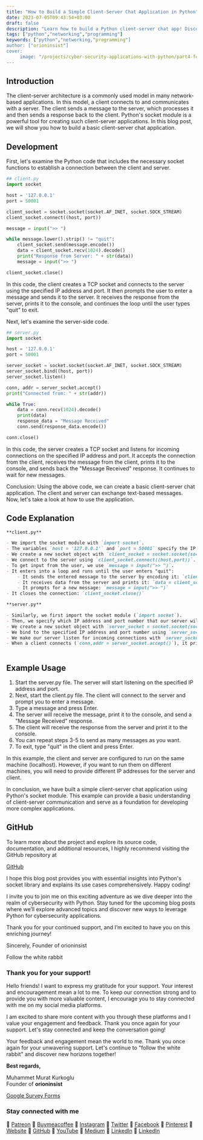 ```yaml
---
title: "How to Build a Simple Client-Server Chat Application in Python"
date: 2023-07-05T09:43:54+03:00
draft: false
description: "Learn how to build a Python client-server chat app! Discover the essentials of client-server communication and create your own chat application. python networking programming 🚀📲"
tags: ["python","networking","programming"]
keywords: ["python","networking,"programming"]
author: ["orioninsist"]
cover:
     image: "/projects/cyber-security-applications-with-python/part4-feature-image.png"
---
```


## Introduction
The client-server architecture is a commonly used model in many network-based applications. In this model, a client connects to and communicates with a server. The client sends a message to the server, which processes it and then sends a response back to the client. Python's socket module is a powerful tool for creating such client-server applications. In this blog post, we will show you how to build a basic client-server chat application.

## Development
First, let's examine the Python code that includes the necessary socket functions to establish a connection between the client and server.

```python
## client.py
import socket

host = '127.0.0.1'
port = 50001

client_socket = socket.socket(socket.AF_INET, socket.SOCK_STREAM)
client_socket.connect((host, port))

message = input(">> ")

while message.lower().strip() != "quit":
    client_socket.send(message.encode())
    data = client_socket.recv(1024).decode()
    print("Response from Server: " + str(data))
    message = input(">> ")

client_socket.close()

```

In this code, the client creates a TCP socket and connects to the server using the specified IP address and port. It then prompts the user to enter a message and sends it to the server. It receives the response from the server, prints it to the console, and continues the loop until the user types "quit" to exit.

Next, let's examine the server-side code.

```python
## server.py
import socket

host = '127.0.0.1'
port = 50001

server_socket = socket.socket(socket.AF_INET, socket.SOCK_STREAM)
server_socket.bind((host, port))
server_socket.listen()

conn, addr = server_socket.accept()
print("Connected from: " + str(addr))

while True:
    data = conn.recv(1024).decode()
    print(data)
    response_data = "Message Received"
    conn.send(response_data.encode())

conn.close()

```

In this code, the server creates a TCP socket and listens for incoming connections on the specified IP address and port. It accepts the connection from the client, receives the message from the client, prints it to the console, and sends back the "Message Received" response. It continues to wait for new messages.

Conclusion: Using the above code, we can create a basic client-server chat application. The client and server can exchange text-based messages. Now, let's take a look at how to use the application.

## Code Explanation

```markdown
**client.py**

- We import the socket module with `import socket`.
- The variables `host = '127.0.0.1'` and `port = 50001` specify the IP address and port number to connect to the server.
- We create a new socket object with `client_socket = socket.socket(socket.AF_INET,socket.SOCK_STREAM)`.
- We connect to the server using `client_socket.connect((host,port))`.
- To get input from the user, we use `message = input(">> ")`.
- It enters into a loop and runs until the user enters "quit":
    - It sends the entered message to the server by encoding it: `client_socket.send(message.encode())`
    - It receives data from the server and prints it: `data = client_socket.recv(1024).decode()`
    - It prompts for a new message: `message = input(">> ")`
- It closes the connection: `client_socket.close()`

**server.py**

- Similarly, we first import the socket module (`import socket`).
- Then, we specify which IP address and port number that our server will listen on (`host = '127.0.0.1'`, 	`port = 50001`).
- We create a new socket object with `server_socket = socket.socket(socket.AF_INET,socket.SOCK_STREAM)`.
- We bind to the specified IP address and port number using `server_socket.bind((host,port))`.
- We make our server listen for incoming connections with `server_socket.listen()`.
- When a client connects (`conn,addr = server_socket.accept()`), it prints "connected from :"+str(addr) on screen.
    

```

## Example Usage

1. Start the server.py file. The server will start listening on the specified IP address and port.
2. Next, start the client.py file. The client will connect to the server and prompt you to enter a message.
3. Type a message and press Enter.
4. The server will receive the message, print it to the console, and send a "Message Received" response.
5. The client will receive the response from the server and print it to the console.
6. You can repeat steps 3-5 to send as many messages as you want.
7. To exit, type "quit" in the client and press Enter.

In this example, the client and server are configured to run on the same machine (localhost). However, if you want to run them on different machines, you will need to provide different IP addresses for the server and client.

In conclusion, we have built a simple client-server chat application using Python's socket module. This example can provide a basic understanding of client-server communication and serve as a foundation for developing more complex applications.

## GitHub

To learn more about the project and explore its source code, documentation, and additional resources, I highly recommend visiting the GitHub repository at

[GitHub](https://github.com/orioninsist/cyber-security-applications-with-python)

I hope this blog post provides you with essential insights into Python's socket library and explains its use cases comprehensively. Happy coding!

I invite you to join me on this exciting adventure as we dive deeper into the realm of cybersecurity with Python. Stay tuned for the upcoming blog posts where we’ll explore advanced topics and discover new ways to leverage Python for cybersecurity applications.

Thank you for your continued support, and I’m excited to have you on this enriching journey!

Sincerely, Founder of orioninsist

Follow the white rabbit

### Thank you for your support! 

Hello friends! I want to express my gratitude for your support. Your interest and encouragement mean a lot to me. To keep our connection strong and to provide you with more valuable content, I encourage you to stay connected with me on my social media platforms.

I am excited to share more content with you through these platforms and I value your engagement and feedback. Thank you once again for your support. Let's stay connected and keep the conversation going!

Your feedback and engagement mean the world to me. Thank you once again for your unwavering support.
Let's continue to "follow the white rabbit" and discover new horizons together!

**Best regards,**

Muhammet Murat Kurkoglu\
Founder of **orioninsist**

[Google Survey Forms](https://forms.gle/4HFFXTpnesjA7jrY8)

### Stay connected with me

🔗 [Patreon](https://www.patreon.com/orioninsist)
🔗 [Buymeacoffee](https://www.buymeacoffee.com/orioninsist)
🔗 [Instagram](https://www.instagram.com/insistorion/)
🔗 [Twitter](https://twitter.com/InsistOrion/)
🔗 [Facebook](https://www.facebook.com/insistorion)
🔗 [Pinterest](https://www.pinterest.com/orioninsist/)
🔗 [Website](https://orioninsist.org/)
🔗 [GitHub](https://github.com/orioninsist)
🔗 [YouTube](https://www.youtube.com/@orioninsist-official/)
🔗 [Medium](https://orioninsist.dev/)
🔗 [LinkedIn](https://www.linkedin.com/in/muhammet-murat-kurkoglu/)
🔗 [LinkedIn](https://www.linkedin.com/company/orioninsist/)
